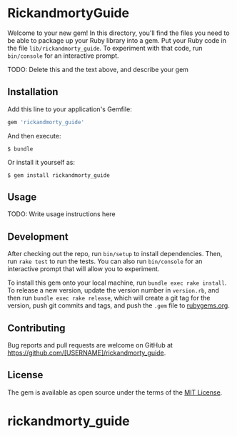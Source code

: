 # RickandmortyGuide

Welcome to your new gem! In this directory, you'll find the files you need to be able to package up your Ruby library into a gem. Put your Ruby code in the file `lib/rickandmorty_guide`. To experiment with that code, run `bin/console` for an interactive prompt.

TODO: Delete this and the text above, and describe your gem

## Installation

Add this line to your application's Gemfile:

```ruby
gem 'rickandmorty_guide'
```

And then execute:

    $ bundle

Or install it yourself as:

    $ gem install rickandmorty_guide

## Usage

TODO: Write usage instructions here

## Development

After checking out the repo, run `bin/setup` to install dependencies. Then, run `rake test` to run the tests. You can also run `bin/console` for an interactive prompt that will allow you to experiment.

To install this gem onto your local machine, run `bundle exec rake install`. To release a new version, update the version number in `version.rb`, and then run `bundle exec rake release`, which will create a git tag for the version, push git commits and tags, and push the `.gem` file to [rubygems.org](https://rubygems.org).

## Contributing

Bug reports and pull requests are welcome on GitHub at https://github.com/[USERNAME]/rickandmorty_guide.


## License

The gem is available as open source under the terms of the [MIT License](http://opensource.org/licenses/MIT).

# rickandmorty_guide
